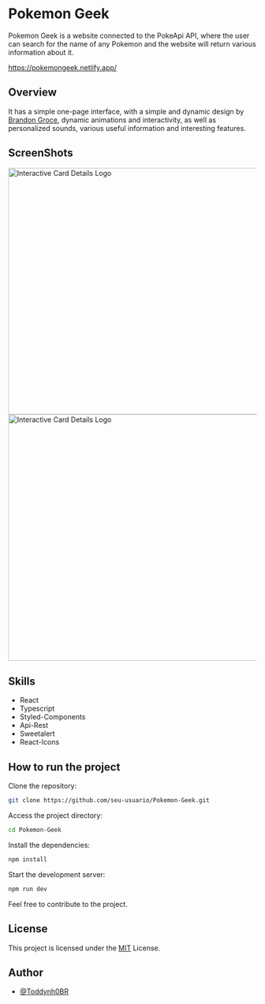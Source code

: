 # Pokemon Geek

Pokemon Geek is a website connected to the PokeApi API, where the user can search for the name of any Pokemon and the website will return various information about it.

https://pokemongeek.netlify.app/

## Overview

It has a simple one-page interface, with a simple and dynamic design by [Brandon Groce](https://www.brandongroce.me/), dynamic animations and interactivity, as well as personalized sounds, various useful information and interesting features.

## ScreenShots

<img src="https://github.com/Toddynh0BR/Assets/blob/main/pokeGeek1.png" alt="Interactive Card Details Logo" width="1700" height="500">

<img src="https://github.com/Toddynh0BR/Assets/blob/main/pokeGeek2.png" alt="Interactive Card Details Logo" width="1700" height="500">

## Skills

- React
- Typescript
- Styled-Components
- Api-Rest
- Sweetalert
- React-Icons

## How to run the project

Clone the repository:

```bash
git clone https://github.com/seu-usuario/Pokemon-Geek.git
```

Access the project directory:

```bash
cd Pokemon-Geek
```

Install the dependencies:

```bash
npm install
```

Start the development server:

```bash
npm run dev
```

Feel free to contribute to the project.

## License
This project is licensed under the [MIT](https://github.com/Toddynh0BR/Pokemon-Geek/blob/main/LICENSE) License.

## Author

- [@Toddynh0BR](https://github.com/Toddynh0BR)
